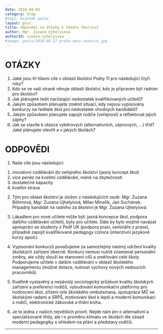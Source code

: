 ```yaml
---
date: 2018-08-03
category: blog
#tags: majetek pošta
layout: post
title: Odpovědi na otázky k tématu školství
author: Mgr. Zuzana Ujhelyiová
authorId: zuzana.ujhelyiova
#image: posts/2018-05-27-praha-neni-vesnice.jpg
---
```


OTÁZKY
==========

1. Jaké jsou tři hlavní cíle v oblasti školství Prahy 11 pro následující čtyři roky?
2. Kdo se ve vaší straně věnuje oblasti školství, kdo je připraven být radním pro školství?
3. Jak plánujete řešit narůstající nedostatek kvalifikovaných učitelů?
4. Jakým způsobem plánujete změnit situaci, kdy nejsou vypisovány konkurzy na ředitele škol pro nedostatek vhodných kandidátů?
5. Jakým způsobem plánujete zapojit rodiče (veřejnost) a reflektovat jejich zájmy?
6. Jak se stavíte k otázce výběrových (alternativních, zájmových, ...) tříd? Jaké plánujete otevřít a v jakých školách?


ODPOVĚDI
==========

1) Naše cíle jsou následující:
1. inovativní vzdělávání do veřejného školství (jasný koncept škol)
2. více peněz na kvalitní vzdělávání, méně na zbytečnosti
3. dostatečné kapacity
4. kvalitní strava

2) Tým pro oblast školství je složen z následujících osob:
Mgr. Zuzana Böhmová, Mgr. Zuzana Ujhelyiová, Milan Minařík, Jan Suchánek. Případný kandidát na radního za školství je Mgr. Zuzana Ujhelyiová.

3) Lákadlem pro nové učitele může být: jasná koncepce škol, podpora dalšího vzdělávání učitelů, byty pro učitele.
Dále by bylo možné navázat spolupráci se studenty z Pedf UK (podpora praxí, semináře z praxe), případně zapojit kvalifikované pedagogy cizince (intenzivní jazykové kurzy apod.)

4) Vypisování konkurzů považujeme za samozřejmý nástroj udržení kvality školských zařízení obecně. Konkurz nemusí nutně znamenat personální změny, ale vždy slouží ke stanovení cílů a směřování celé školy. Podporujeme učitele v dalším vzdělávání v oblasti školského managementu (možné dotace, nutnost výchovy nových vedoucích pracovníků).

5) Kvalitně vystavěný a nezávislý sociologický průzkum kvality školských zařízení a preferencí rodičů, vybudování komunikační platformy pro hodnocení škol, zřízení role školského ombutsmana, spolupráce MČ se školskými radami a SRPŠ, motivování škol k lepší a moderní komunikaci s rodiči, elektronické žákovské a třídní kniha.

6) Je to jedna z našich největších priorit. Nejde nám jen o alternativní a specializované třídy, ale i o proměnu klimatu ve školách dle zásad moderní pedagogiky s ohledem na přání a představy rodičů.



- - -
